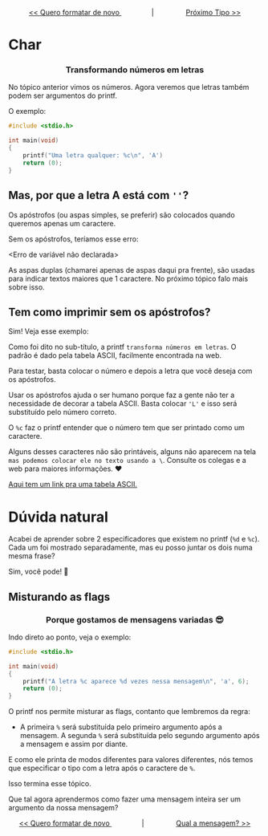 <p align="center"> <a href="printf_2.md"> << Quero formatar de novo </a> &#8195;&#8195;&#8195;&#8195; | &#8195;&#8195;&#8195;&#8195; <a href="printf_4.md"> Próximo Tipo >> </a> </p>

# Char
### <center>Transformando números em letras </center>

No tópico anterior vimos os números. Agora veremos que letras também podem ser argumentos do printf.

O exemplo:

```c
#include <stdio.h>

int	main(void)
{
	printf("Uma letra qualquer: %c\n", 'A')
	return (0);
}
```

## Mas, por que a letra A está com ``''``?
Os apóstrofos (ou aspas simples, se preferir) são colocados quando queremos apenas um caractere.

Sem os apóstrofos, teríamos esse erro:

<Erro de variável não declarada>

As aspas duplas (chamarei apenas de aspas daqui pra frente), são usadas para indicar textos maiores que 1 caractere. No próximo tópico falo mais sobre isso.

<Exemplo com aspas simples e dupla>

## Tem como imprimir sem os apóstrofos?

Sim! Veja esse exemplo:

<Subistituir A pelo ASCII correspondente>

Como foi dito no sub-título, a printf ``transforma números em letras``. O padrão é dado pela tabela ASCII, facilmente encontrada na web.

Para testar, basta colocar o número e depois a letra que você deseja com os apóstrofos.

<Exemplo com ASCII e a letra misturados>

Usar os apóstrofos ajuda o ser humano porque faz a gente não ter a necessidade de decorar a tabela ASCII. Basta colocar ``'L'`` e isso será substituído pelo número correto.

O ``%c`` faz o printf entender que o número tem que ser printado como um caractere.

Alguns desses caracteres não são printáveis, alguns não aparecem na tela ``mas podemos colocar ele no texto usando a \``. Consulte os colegas e a web para maiores informações. :heart:

[Aqui tem um link pra uma tabela ASCII.](https://nearbus.net/wiki/images/1/1f/AscII_0.png)

# Dúvida natural
Acabei de aprender sobre 2 especificadores que existem no printf (``%d`` e ``%c``). Cada um foi mostrado separadamente, mas eu posso juntar os dois numa mesma frase?

Sim, você pode! :partying_face:

## Misturando as flags
### <center>Porque gostamos de mensagens variadas :sunglasses:</center>

Indo direto ao ponto, veja o exemplo:
```c
#include <stdio.h>

int	main(void)
{
	printf("A letra %c aparece %d vezes nessa mensagem\n", 'a', 6);
	return (0);
}
```

O printf nos permite misturar as flags, contanto que lembremos da regra:

- A primeira ``%`` será substituída pelo primeiro argumento após a mensagem. A segunda ``%`` será substituída pelo segundo argumento após a mensagem e assim por diante.

E como ele printa de modos diferentes para valores diferentes, nós temos que especificar o tipo com a letra após o caractere de ``%``.

Isso termina esse tópico.

Que tal agora aprendermos como fazer uma mensagem inteira ser um argumento da nossa mensagem?

<p align="center"> <a href="printf_2.md"> << Quero formatar de novo </a> &#8195;&#8195;&#8195;&#8195; | &#8195;&#8195;&#8195;&#8195; <a href="printf_4.md"> Qual a mensagem? >> </a> </p>